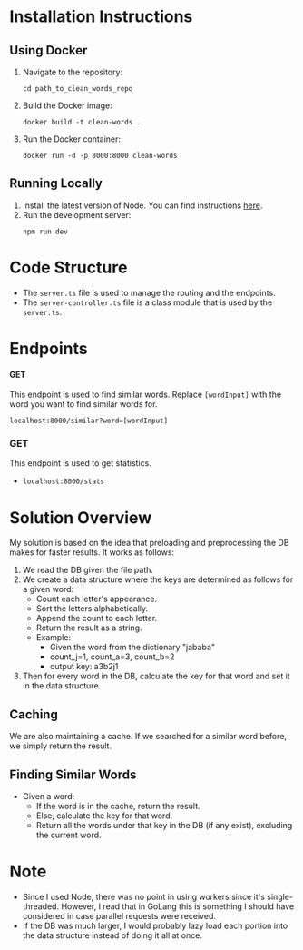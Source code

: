 # Installation Instructions

## Using Docker

1. Navigate to the repository:
    ```
    cd path_to_clean_words_repo
    ```
2. Build the Docker image:
    ```
    docker build -t clean-words .
    ```
3. Run the Docker container:
    ```
    docker run -d -p 8000:8000 clean-words
    ```

## Running Locally

1. Install the latest version of Node. You can find instructions [here](https://github.com/nvm-sh/nvm#installing-and-updating).
2. Run the development server:
    ```
    npm run dev
    ```

# Code Structure

- The `server.ts` file is used to manage the routing and the endpoints.
- The `server-controller.ts` file is a class module that is used by the `server.ts`.

# Endpoints

#### GET
 This endpoint is used to find similar words. Replace `[wordInput]` with the word you want to find similar words for.
 ```
 localhost:8000/similar?word=[wordInput]
 ```
### GET
This endpoint is used to get statistics.
- `localhost:8000/stats`


# Solution Overview

My solution is based on the idea that preloading and preprocessing the DB makes for faster results. It works as follows:

1. We read the DB given the file path.
2. We create a data structure where the keys are determined as follows for a given word:
    - Count each letter's appearance.
    - Sort the letters alphabetically.
    - Append the count to each letter.
    - Return the result as a string.
    - Example: 
        - Given the word from the dictionary "jababa"
        - count_j=1, count_a=3, count_b=2
        - output key: a3b2j1
3. Then for every word in the DB, calculate the key for that word and set it in the data structure.

## Caching

We are also maintaining a cache. If we searched for a similar word before, we simply return the result.

## Finding Similar Words

- Given a word:
    - If the word is in the cache, return the result.
    - Else, calculate the key for that word.
    - Return all the words under that key in the DB (if any exist), excluding the current word.

# Note

- Since I used Node, there was no point in using workers since it's single-threaded. However, I read that in GoLang this is something I should have considered in case parallel requests were received.
- If the DB was much larger, I would probably lazy load each portion into the data structure instead of doing it all at once.